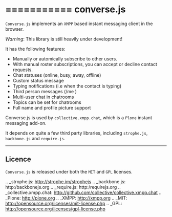 ===========
converse.js
===========

``Converse.js`` implements an ``XMPP`` based instant messaging client in the browser.

*Warning*: This library is still heavily under development!

It has the following features:

* Manually or automically subscribe to other users. 
* With manual roster subscriptions, you can accept or decline contact requests.
* Chat statuses (online, busy, away, offline)
* Custom status message
* Typing notifications (i.e when the contact is typing)
* Third person messages (/me )
* Multi-user chat in chatrooms
* Topics can be set for chatrooms
* Full name and profile picture support 

Converse.js is used by ``collective.xmpp.chat``, which is a ``Plone`` instant
messaging add-on.

It depends on quite a few third party libraries, including ``strophe.js``,
``backbone.js`` and ``require.js``.

-------
Licence
-------

``Converse.js`` is released under both the ``MIT`` and ``GPL`` licenses.

.. _strophe.js: http://strophe.im/strophejs
.. _backbone.js: http:/backbonejs.org
.. _require.js: http:/requirejs.org
.. _collective.xmpp.chat: http://github.com/collective/collective.xmpp.chat
.. _Plone: http://plone.org
.. _XMPP: http://xmpp.org
.. _MIT: http://opensource.org/licenses/mit-license.php
.. _GPL: http://opensource.org/licenses/gpl-license.php



